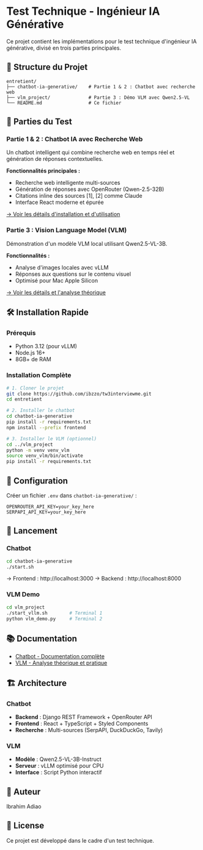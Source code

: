 # Test Technique - Ingénieur IA Générative

Ce projet contient les implémentations pour le test technique d'ingénieur IA générative, divisé en trois parties principales.

## 📁 Structure du Projet

```
entretient/
├── chatbot-ia-generative/    # Partie 1 & 2 : Chatbot avec recherche web
├── vlm_project/              # Partie 3 : Démo VLM avec Qwen2.5-VL
└── README.md                 # Ce fichier
```

## 🚀 Parties du Test

### Partie 1 & 2 : Chatbot IA avec Recherche Web
Un chatbot intelligent qui combine recherche web en temps réel et génération de réponses contextuelles.

**Fonctionnalités principales :**
- Recherche web intelligente multi-sources
- Génération de réponses avec OpenRouter (Qwen-2.5-32B)
- Citations inline des sources [1], [2] comme Claude
- Interface React moderne et épurée

[→ Voir les détails d'installation et d'utilisation](./chatbot-ia-generative/README.md)

### Partie 3 : Vision Language Model (VLM)
Démonstration d'un modèle VLM local utilisant Qwen2.5-VL-3B.

**Fonctionnalités :**
- Analyse d'images locales avec vLLM
- Réponses aux questions sur le contenu visuel
- Optimisé pour Mac Apple Silicon

[→ Voir les détails et l'analyse théorique](./vlm_project/README.md)

## 🛠 Installation Rapide

### Prérequis
- Python 3.12 (pour vLLM)
- Node.js 16+
- 8GB+ de RAM

### Installation Complète
```bash
# 1. Cloner le projet
git clone https://github.com/ibzzo/tw3interviewme.git
cd entretient

# 2. Installer le chatbot
cd chatbot-ia-generative
pip install -r requirements.txt
npm install --prefix frontend

# 3. Installer le VLM (optionnel)
cd ../vlm_project
python -m venv venv_vlm
source venv_vlm/bin/activate
pip install -r requirements.txt
```

## 📝 Configuration

Créer un fichier `.env` dans `chatbot-ia-generative/` :
```env
OPENROUTER_API_KEY=your_key_here
SERPAPI_API_KEY=your_key_here
```

## 🚀 Lancement

### Chatbot
```bash
cd chatbot-ia-generative
./start.sh
```
→ Frontend : http://localhost:3000
→ Backend : http://localhost:8000

### VLM Demo
```bash
cd vlm_project
./start_vllm.sh        # Terminal 1
python vlm_demo.py     # Terminal 2
```

## 📚 Documentation
- [Chatbot - Documentation complète](./chatbot-ia-generative/README.md)
- [VLM - Analyse théorique et pratique](./vlm_project/README.md)

## 🏗 Architecture

### Chatbot
- **Backend** : Django REST Framework + OpenRouter API
- **Frontend** : React + TypeScript + Styled Components
- **Recherche** : Multi-sources (SerpAPI, DuckDuckGo, Tavily)

### VLM
- **Modèle** : Qwen2.5-VL-3B-Instruct
- **Serveur** : vLLM optimisé pour CPU
- **Interface** : Script Python interactif

## 👤 Auteur
Ibrahim Adiao

## 📄 License
Ce projet est développé dans le cadre d'un test technique.